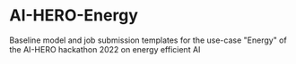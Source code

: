 # AI-HERO-Energy
Baseline model and job submission templates for the use-case "Energy" of the AI-HERO hackathon 2022 on energy efficient AI
